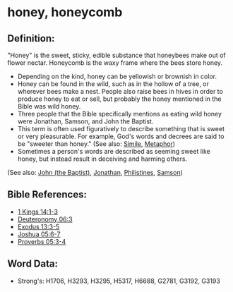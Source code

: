 # honey, honeycomb #

## Definition: ##

"Honey" is the sweet, sticky, edible substance that honeybees make out of flower nectar. Honeycomb is the waxy frame where the bees store honey.

* Depending on the kind, honey can be yellowish or brownish in color.
* Honey can be found in the wild, such as in the hollow of a tree, or wherever bees make a nest. People also raise bees in hives in order to produce honey to eat or sell, but probably the honey mentioned in the Bible was wild honey.
* Three people that the Bible specifically mentions as eating wild honey were Jonathan, Samson, and John the Baptist.
* This term is often used figuratively to describe something that is sweet or very pleasurable. For example, God's words and decrees are said to be "sweeter than honey." (See also: [Simile](rc://en/ta/man/translate/figs-simile), [Metaphor](rc://en/ta/man/translate/figs-metaphor))
* Sometimes a person's words are described as seeming sweet like honey, but instead result in deceiving and harming others.

(See also: [John (the Baptist)](../names/johnthebaptist.md), [Jonathan](../names/jonathan.md), [Philistines](../names/philistines.md), [Samson](../names/samson.md))

## Bible References: ##

* [1 Kings 14:1-3](rc://en/tn/help/1ki/14/01)
* [Deuteronomy 06:3](rc://en/tn/help/deu/06/03)
* [Exodus 13:3-5](rc://en/tn/help/exo/13/03)
* [Joshua 05:6-7](rc://en/tn/help/jos/05/06)
* [Proverbs 05:3-4](rc://en/tn/help/pro/05/03)

## Word Data: ##

* Strong's: H1706, H3293, H3295, H5317, H6688, G2781, G3192, G3193
